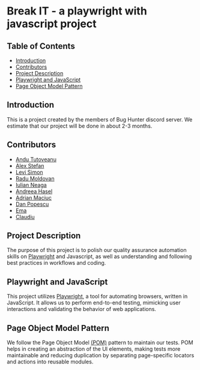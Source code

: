 # Break IT - a playwright with javascript project

## Table of Contents
- [Introduction](#introduction)
- [Contributors](#contributors)
- [Project Description](#project-description)
- [Playwright and JavaScript](#playwright-and-javascript)
- [Page Object Model Pattern](#page-object-model-pattern)

## Introduction
This is a project created by the members of Bug Hunter discord server. 
We estimate that our project will be done in about 2-3 months.

## Contributors
- [Andu Tutoveanu](https://github.com/AnduTutoveanu09)
- [Alex Stefan](https://github.com/AlexStefan17)
- [Levi Simon](#)
- [Radu Moldovan](#)
- [Iulian Neaga](https://github.com/Iulian99)
- [Andreea Hasel](https://github.com/AndreeaHasel)
- [Adrian Maciuc](#)
- [Dan Popescu](#)
- [Ema](#)
- [Claudiu](#)

## Project Description
The purpose of this project is to polish our quality assurance automation skills on [Playwright](https://playwright.dev/) and Javascript, as well as understanding and following best practices in workflows and coding.

## Playwright and JavaScript
This project utilizes [Playwright](https://playwright.dev/), a tool for automating browsers, written in JavaScript. It allows us to perform end-to-end testing, mimicking user interactions and validating the behavior of web applications.

## Page Object Model Pattern
We follow the Page Object Model [(POM)](https://playwright.dev/docs/pom) pattern to maintain our tests. POM helps in creating an abstraction of the UI elements, making tests more maintainable and reducing duplication by separating page-specific locators and actions into reusable modules.

